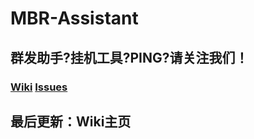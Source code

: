 # MBR-Assistant
## 群发助手?挂机工具?PING?请关注我们！
### [Wiki](https://github.com/MBR-Studio/MBR-Assistant/wiki) [Issues](https://github.com/MBR-Studio/MBR-Assistant/issues)
## 最后更新：Wiki主页

